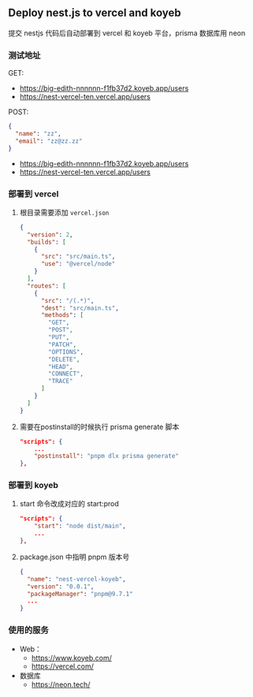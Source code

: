 ## Deploy nest.js to vercel and koyeb

提交 nestjs 代码后自动部署到 vercel 和 koyeb 平台，prisma 数据库用 neon

### 测试地址

GET:

- https://big-edith-nnnnnn-f1fb37d2.koyeb.app/users
- https://nest-vercel-ten.vercel.app/users

POST:

```json
{
  "name": "zz",
  "email": "zz@zz.zz"
}
```

- https://big-edith-nnnnnn-f1fb37d2.koyeb.app/users
- https://nest-vercel-ten.vercel.app/users

### 部署到 vercel

1. 根目录需要添加 `vercel.json`

   ```json
   {
     "version": 2,
     "builds": [
       {
         "src": "src/main.ts",
         "use": "@vercel/node"
       }
     ],
     "routes": [
       {
         "src": "/(.*)",
         "dest": "src/main.ts",
         "methods": [
           "GET",
           "POST",
           "PUT",
           "PATCH",
           "OPTIONS",
           "DELETE",
           "HEAD",
           "CONNECT",
           "TRACE"
         ]
       }
     ]
   }
   ```

2. 需要在postinstall的时候执行 prisma generate 脚本

   ```json
   "scripts": {
       ...
       "postinstall": "pnpm dlx prisma generate"
   },
   ```

### 部署到 koyeb

1. start 命令改成对应的 start:prod

    ```json
    "scripts": {
        "start": "node dist/main",
        ...
    },
    ```

2. package.json 中指明 pnpm 版本号

   ```json
   {
     "name": "nest-vercel-koyeb",
     "version": "0.0.1",
     "packageManager": "pnpm@9.7.1"
     ...
   }
   ```

### 使用的服务

- Web：
  - https://www.koyeb.com/
  - https://vercel.com/
- 数据库
  - https://neon.tech/


